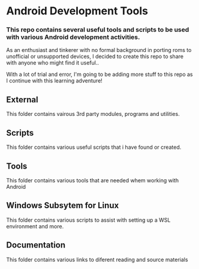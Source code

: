 # Android Development Tools
### This repo contains several useful tools and scripts to be used with various Android development activities.

As an enthusiast and tinkerer with no formal background in porting roms to unofficial or unsupported devices, I decided to create this repo to share with anyone who might find it useful..

With a lot of trial and error, I'm going to be adding more stuff to this repo as I continue with this learning adventure!

## External
This folder contains vairous 3rd party modules, programs and utilities.

## Scripts 
This folder contains various useful scripts that i have found or created.

## Tools
This folder contains various tools that are needed whem working with Android

## Windows Subsytem for Linux
This folder contains various scripts to assist with setting up a WSL environment and more.

## Documentation
This folder contains various links to diferent reading and source materials
